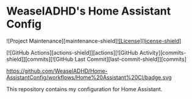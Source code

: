 # WeaselADHD's Home Assistant Config

![Project Maintenance][maintenance-shield][![License][license-shield]](LICENSE)

[![GitHub Actions][actions-shield]][actions][![GitHub Activity][commits-shield]][commits][![GitHub Last Commit][last-commit-shield]][commits]

https://github.com/WeaselADHD/Home-AssistantConfig/workflows/Home%20Assistant%20CI/badge.svg


This repository contains my configuration for Home Assistant.
